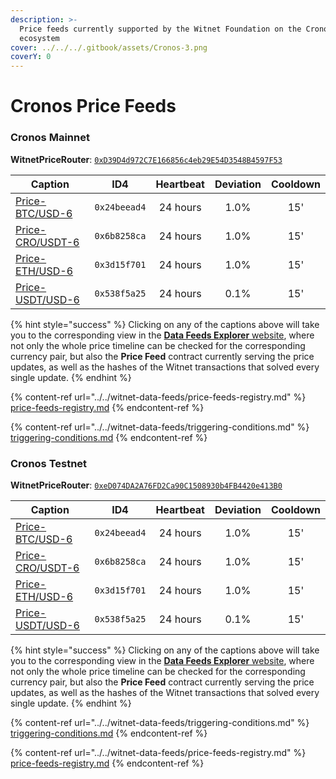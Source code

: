 ```yaml
---
description: >-
  Price feeds currently supported by the Witnet Foundation on the Cronos
  ecosystem
cover: ../../../.gitbook/assets/Cronos-3.png
coverY: 0
---
```


# Cronos Price Feeds

### Cronos Mainnet

**WitnetPriceRouter**: [`0xD39D4d972C7E166856c4eb29E54D3548B4597F53`](https://cronoscan.com/address/0xD39D4d972C7E166856c4eb29E54D3548B4597F53)

| **Caption**                                                                   | **ID4**      | **Heartbeat** | **Deviation** | **Cooldown** |
| ----------------------------------------------------------------------------- | ------------ | :-----------: | :-----------: | :----------: |
| [Price-BTC/USD-6](https://feeds.witnet.io/feeds/cronos-mainnet\_btc-usd\_6)   | `0x24beead4` |    24 hours   |      1.0%     |      15'     |
| [Price-CRO/USDT-6](https://feeds.witnet.io/feeds/cronos-mainnet\_cro-usdt\_6) | `0x6b8258ca` |    24 hours   |      1.0%     |      15'     |
| [Price-ETH/USD-6](https://feeds.witnet.io/feeds/cronos-mainnet\_eth-usd\_6)   | `0x3d15f701` |    24 hours   |      1.0%     |      15'     |
| [Price-USDT/USD-6](https://feeds.witnet.io/feeds/cronos-mainnet\_usdt-usd\_6) | `0x538f5a25` |    24 hours   |      0.1%     |      15'     |

{% hint style="success" %}
Clicking on any of the captions above will take you to the corresponding view in the [**Data Feeds Explorer** website](https://feeds.witnet.io), where not only the whole price timeline can be checked for the corresponding currency pair, but also the **Price Feed** contract currently serving the price updates, as well as the hashes of the Witnet transactions that solved every single update.
{% endhint %}

{% content-ref url="../../witnet-data-feeds/price-feeds-registry.md" %}
[price-feeds-registry.md](../../witnet-data-feeds/price-feeds-registry.md)
{% endcontent-ref %}

{% content-ref url="../../witnet-data-feeds/triggering-conditions.md" %}
[triggering-conditions.md](../../witnet-data-feeds/triggering-conditions.md)
{% endcontent-ref %}

### Cronos Testnet

**WitnetPriceRouter**: [`0xeD074DA2A76FD2Ca90C1508930b4FB4420e413B0`](https://cronos.org/explorer/testnet3/address/0xeD074DA2A76FD2Ca90C1508930b4FB4420e413B0)

| **Caption**                                                                   | **ID4**      | **Heartbeat** | **Deviation** | **Cooldown** |
| ----------------------------------------------------------------------------- | ------------ | :-----------: | :-----------: | :----------: |
| [Price-BTC/USD-6](https://feeds.witnet.io/feeds/cronos-testnet\_btc-usd\_6)   | `0x24beead4` |    24 hours   |      1.0%     |      15'     |
| [Price-CRO/USDT-6](https://feeds.witnet.io/feeds/cronos-testnet\_cro-usdt\_6) | `0x6b8258ca` |    24 hours   |      1.0%     |      15'     |
| [Price-ETH/USD-6](https://feeds.witnet.io/feeds/cronos-testnet\_eth-usd\_6)   | `0x3d15f701` |    24 hours   |      1.0%     |      15'     |
| [Price-USDT/USD-6](https://feeds.witnet.io/feeds/cronos-testnet\_usdt-usd\_6) | `0x538f5a25` |    24 hours   |      0.1%     |      15'     |

{% hint style="success" %}
Clicking on any of the captions above will take you to the corresponding view in the [**Data Feeds Explorer** website](https://feeds.witnet.io), where not only the whole price timeline can be checked for the corresponding currency pair, but also the **Price Feed** contract currently serving the price updates, as well as the hashes of the Witnet transactions that solved every single update.
{% endhint %}

{% content-ref url="../../witnet-data-feeds/triggering-conditions.md" %}
[triggering-conditions.md](../../witnet-data-feeds/triggering-conditions.md)
{% endcontent-ref %}

{% content-ref url="../../witnet-data-feeds/price-feeds-registry.md" %}
[price-feeds-registry.md](../../witnet-data-feeds/price-feeds-registry.md)
{% endcontent-ref %}
